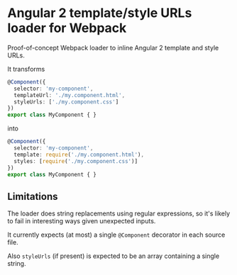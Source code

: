 # Angular 2 template/style URLs loader for Webpack

Proof-of-concept Webpack loader to inline Angular 2 template and style URLs.

It transforms

``` typescript
@Component({
  selector: 'my-component',
  templateUrl: './my.component.html',
  styleUrls: ['./my.component.css']
})
export class MyComponent { }
```

into

``` typescript
@Component({
  selector: 'my-component',
  template: require('./my.component.html'),
  styles: [require('./my.component.css')]
})
export class MyComponent { }
```

## Limitations

The loader does string replacements using regular expressions, so it's likely
to fail in interesting ways given unexpected inputs.

It currently expects (at most) a single `@Component` decorator in each source file.

Also `styleUrls` (if present) is expected to be an array containing a single string.
